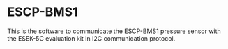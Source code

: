 # ESCP-BMS1
This is the software to communicate the ESCP-BMS1 pressure sensor with the ESEK-5C evaluation kit in  I2C communication protocol.
